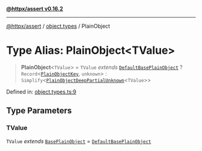 [**@httpx/assert v0.16.2**](../../README.md)

***

[@httpx/assert](../../README.md) / [object.types](../README.md) / PlainObject

# Type Alias: PlainObject\<TValue\>

> **PlainObject**\<`TValue`\> = `TValue` *extends* [`DefaultBasePlainObject`](../../object.internal.types/interfaces/DefaultBasePlainObject.md) ? `Record`\<[`PlainObjectKey`](../../object.internal.types/type-aliases/PlainObjectKey.md), `unknown`\> : `Simplify`\<[`PlainObjectDeepPartialUnknown`](../../object.internal.types/type-aliases/PlainObjectDeepPartialUnknown.md)\<`TValue`\>\>

Defined in: [object.types.ts:9](https://github.com/belgattitude/httpx/blob/7682ae8e8bf25ac4dbe7ea6b3b3dbe40b897e70c/packages/assert/src/object.types.ts#L9)

## Type Parameters

### TValue

`TValue` *extends* [`BasePlainObject`](../../object.internal.types/type-aliases/BasePlainObject.md) = [`DefaultBasePlainObject`](../../object.internal.types/interfaces/DefaultBasePlainObject.md)

